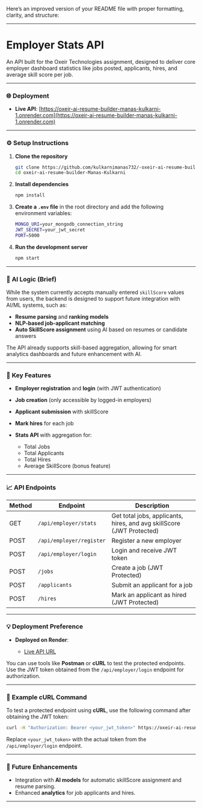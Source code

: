 Here’s an improved version of your README file with proper formatting, clarity, and structure:

---

# **Employer Stats API**

An API built for the Oxeir Technologies assignment, designed to deliver core employer dashboard statistics like jobs posted, applicants, hires, and average skill score per job.

---

### 🌐 **Deployment**

* **Live API**: [https://oxeir-ai-resume-builder-manas-kulkarni-1.onrender.com](https://oxeir-ai-resume-builder-manas-kulkarni-1.onrender.com)

---

### ⚙️ **Setup Instructions**

1. **Clone the repository**

   ```bash
   git clone https://github.com/kulkarnimanas732/-oxeir-ai-resume-builder-Manas-Kulkarni.git
   cd oxeir-ai-resume-builder-Manas-Kulkarni
   ```

2. **Install dependencies**

   ```bash
   npm install
   ```

3. **Create a `.env` file** in the root directory and add the following environment variables:

   ```bash
   MONGO_URI=your_mongodb_connection_string
   JWT_SECRET=your_jwt_secret
   PORT=5000
   ```

4. **Run the development server**

   ```bash
   npm start
   ```

---

### 🧠 **AI Logic (Brief)**

While the system currently accepts manually entered `skillScore` values from users, the backend is designed to support future integration with AI/ML systems, such as:

* **Resume parsing** and **ranking models**
* **NLP-based job-applicant matching**
* **Auto SkillScore assignment** using AI based on resumes or candidate answers

The API already supports skill-based aggregation, allowing for smart analytics dashboards and future enhancement with AI.

---

### 🚀 **Key Features**

* **Employer registration** and **login** (with JWT authentication)
* **Job creation** (only accessible by logged-in employers)
* **Applicant submission** with skillScore
* **Mark hires** for each job
* **Stats API** with aggregation for:

  * Total Jobs
  * Total Applicants
  * Total Hires
  * Average SkillScore (bonus feature)

---

### 📈 **API Endpoints**

| Method | Endpoint                 | Description                                                           |
| ------ | ------------------------ | --------------------------------------------------------------------- |
| GET    | `/api/employer/stats`    | Get total jobs, applicants, hires, and avg skillScore (JWT Protected) |
| POST   | `/api/employer/register` | Register a new employer                                               |
| POST   | `/api/employer/login`    | Login and receive JWT token                                           |
| POST   | `/jobs`                  | Create a job (JWT Protected)                                          |
| POST   | `/applicants`            | Submit an applicant for a job                                         |
| POST   | `/hires`                 | Mark an applicant as hired (JWT Protected)                            |

---

### 💡 **Deployment Preference**

* **Deployed on Render**:

  * [Live API URL](https://oxeir-ai-resume-builder-manas-kulkarni-1.onrender.com)

You can use tools like **Postman** or **cURL** to test the protected endpoints. Use the JWT token obtained from the `/api/employer/login` endpoint for authorization.

---

### 📝 **Example cURL Command**

To test a protected endpoint using **cURL**, use the following command after obtaining the JWT token:

```bash
curl -H "Authorization: Bearer <your_jwt_token>" https://oxeir-ai-resume-builder-manas-kulkarni-1.onrender.com/api/employer/stats
```

Replace `<your_jwt_token>` with the actual token from the `/api/employer/login` endpoint.

---

### 🔧 **Future Enhancements**

* Integration with **AI models** for automatic skillScore assignment and resume parsing.
* Enhanced **analytics** for job applicants and hires.

---


